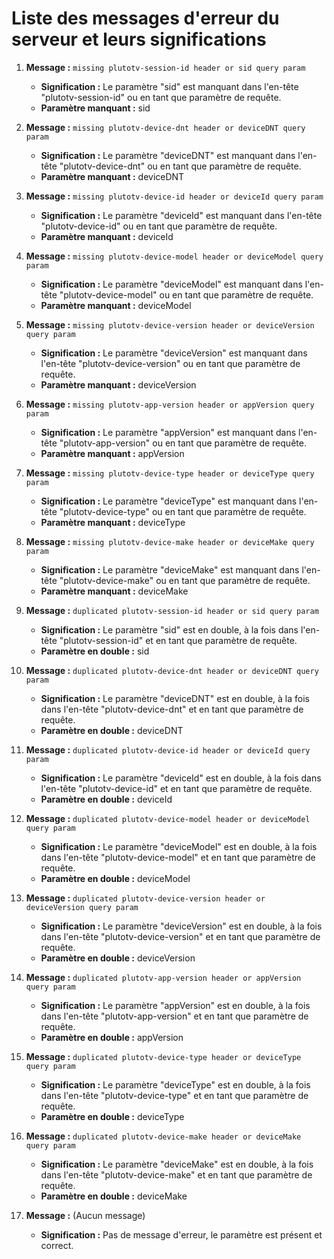 # Liste des messages d'erreur du serveur et leurs significations

1. **Message :** `missing plutotv-session-id header or sid query param`
   - **Signification :** Le paramètre "sid" est manquant dans l'en-tête "plutotv-session-id" ou en tant que paramètre de requête.
   - **Paramètre manquant :** sid

2. **Message :** `missing plutotv-device-dnt header or deviceDNT query param`
   - **Signification :** Le paramètre "deviceDNT" est manquant dans l'en-tête "plutotv-device-dnt" ou en tant que paramètre de requête.
   - **Paramètre manquant :** deviceDNT

3. **Message :** `missing plutotv-device-id header or deviceId query param`
   - **Signification :** Le paramètre "deviceId" est manquant dans l'en-tête "plutotv-device-id" ou en tant que paramètre de requête.
   - **Paramètre manquant :** deviceId

4. **Message :** `missing plutotv-device-model header or deviceModel query param`
   - **Signification :** Le paramètre "deviceModel" est manquant dans l'en-tête "plutotv-device-model" ou en tant que paramètre de requête.
   - **Paramètre manquant :** deviceModel

5. **Message :** `missing plutotv-device-version header or deviceVersion query param`
   - **Signification :** Le paramètre "deviceVersion" est manquant dans l'en-tête "plutotv-device-version" ou en tant que paramètre de requête.
   - **Paramètre manquant :** deviceVersion

6. **Message :** `missing plutotv-app-version header or appVersion query param`
   - **Signification :** Le paramètre "appVersion" est manquant dans l'en-tête "plutotv-app-version" ou en tant que paramètre de requête.
   - **Paramètre manquant :** appVersion

7. **Message :** `missing plutotv-device-type header or deviceType query param`
   - **Signification :** Le paramètre "deviceType" est manquant dans l'en-tête "plutotv-device-type" ou en tant que paramètre de requête.
   - **Paramètre manquant :** deviceType

8. **Message :** `missing plutotv-device-make header or deviceMake query param`
   - **Signification :** Le paramètre "deviceMake" est manquant dans l'en-tête "plutotv-device-make" ou en tant que paramètre de requête.
   - **Paramètre manquant :** deviceMake

9. **Message :** `duplicated plutotv-session-id header or sid query param`
   - **Signification :** Le paramètre "sid" est en double, à la fois dans l'en-tête "plutotv-session-id" et en tant que paramètre de requête.
   - **Paramètre en double :** sid

10. **Message :** `duplicated plutotv-device-dnt header or deviceDNT query param`
    - **Signification :** Le paramètre "deviceDNT" est en double, à la fois dans l'en-tête "plutotv-device-dnt" et en tant que paramètre de requête.
    - **Paramètre en double :** deviceDNT

11. **Message :** `duplicated plutotv-device-id header or deviceId query param`
    - **Signification :** Le paramètre "deviceId" est en double, à la fois dans l'en-tête "plutotv-device-id" et en tant que paramètre de requête.
    - **Paramètre en double :** deviceId

12. **Message :** `duplicated plutotv-device-model header or deviceModel query param`
    - **Signification :** Le paramètre "deviceModel" est en double, à la fois dans l'en-tête "plutotv-device-model" et en tant que paramètre de requête.
    - **Paramètre en double :** deviceModel

13. **Message :** `duplicated plutotv-device-version header or deviceVersion query param`
    - **Signification :** Le paramètre "deviceVersion" est en double, à la fois dans l'en-tête "plutotv-device-version" et en tant que paramètre de requête.
    - **Paramètre en double :** deviceVersion

14. **Message :** `duplicated plutotv-app-version header or appVersion query param`
    - **Signification :** Le paramètre "appVersion" est en double, à la fois dans l'en-tête "plutotv-app-version" et en tant que paramètre de requête.
    - **Paramètre en double :** appVersion

15. **Message :** `duplicated plutotv-device-type header or deviceType query param`
    - **Signification :** Le paramètre "deviceType" est en double, à la fois dans l'en-tête "plutotv-device-type" et en tant que paramètre de requête.
    - **Paramètre en double :** deviceType

16. **Message :** `duplicated plutotv-device-make header or deviceMake query param`
    - **Signification :** Le paramètre "deviceMake" est en double, à la fois dans l'en-tête "plutotv-device-make" et en tant que paramètre de requête.
    - **Paramètre en double :** deviceMake

17. **Message :** (Aucun message)
    - **Signification :** Pas de message d'erreur, le paramètre est présent et correct.
